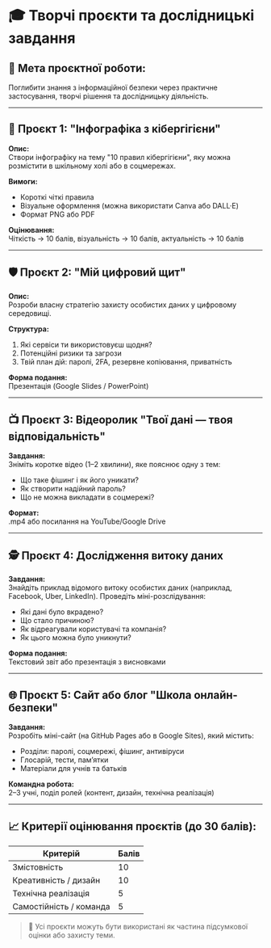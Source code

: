 # 🎓 Творчі проєкти та дослідницькі завдання

## 📌 Мета проєктної роботи:
Поглибити знання з інформаційної безпеки через практичне застосування, творчі рішення та дослідницьку діяльність.

---

## 🧠 Проєкт 1: "Інфографіка з кібергігієни"

**Опис:**  
Створи інфографіку на тему "10 правил кібергігієни", яку можна розмістити в шкільному холі або в соцмережах.

**Вимоги:**
- Короткі чіткі правила
- Візуальне оформлення (можна використати Canva або DALL·E)
- Формат PNG або PDF

**Оцінювання:**  
Чіткість → 10 балів, візуальність → 10 балів, актуальність → 10 балів

---

## 🛡️ Проєкт 2: "Мій цифровий щит"

**Опис:**  
Розроби власну стратегію захисту особистих даних у цифровому середовищі.

**Структура:**
1. Які сервіси ти використовуєш щодня?
2. Потенційні ризики та загрози
3. Твій план дій: паролі, 2FA, резервне копіювання, приватність

**Форма подання:**  
Презентація (Google Slides / PowerPoint)

---

## 📺 Проєкт 3: Відеоролик "Твої дані — твоя відповідальність"

**Завдання:**  
Зніміть коротке відео (1–2 хвилини), яке пояснює одну з тем:

- Що таке фішинг і як його уникати?
- Як створити надійний пароль?
- Що не можна викладати в соцмережі?

**Формат:**  
.mp4 або посилання на YouTube/Google Drive

---

## 🕵️ Проєкт 4: Дослідження витоку даних

**Завдання:**  
Знайдіть приклад відомого витоку особистих даних (наприклад, Facebook, Uber, LinkedIn). Проведіть міні-розслідування:

- Які дані було вкрадено?
- Що стало причиною?
- Як відреагували користувачі та компанія?
- Як цього можна було уникнути?

**Форма подання:**  
Текстовий звіт або презентація з висновками

---

## 🌐 Проєкт 5: Сайт або блог "Школа онлайн-безпеки"

**Завдання:**  
Розробіть міні-сайт (на GitHub Pages або в Google Sites), який містить:

- Розділи: паролі, соцмережі, фішинг, антивіруси
- Глосарій, тести, пам’ятки
- Матеріали для учнів та батьків

**Командна робота:**  
2–3 учні, поділ ролей (контент, дизайн, технічна реалізація)

---

## 📈 Критерії оцінювання проєктів (до 30 балів):

| Критерій              | Балів |
|------------------------|--------|
| Змістовність           | 10     |
| Креативність / дизайн  | 10     |
| Технічна реалізація    | 5      |
| Самостійність / команда| 5      |

> 📝 Усі проєкти можуть бути використані як частина підсумкової оцінки або захисту теми.
